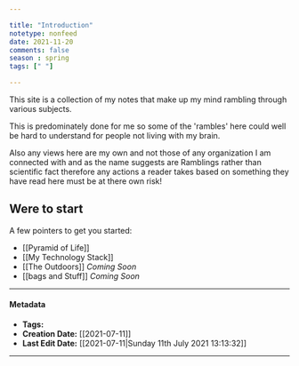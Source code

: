 ```yaml
---

title: "Introduction"
notetype: nonfeed
date: 2021-11-20
comments: false
season : spring
tags: [" "]

---
```


This site is a collection of my notes that make up my mind rambling through various subjects.

This is predominately done for me so some of the 'rambles' here could well be hard to understand for people not living with my brain.

Also any views here are my own and not those of any organization I am connected with and as the name suggests are Ramblings rather than scientific fact therefore any actions a reader takes based on something they have read here must be at there own risk!

## Were to start
A few pointers to get you started:
* [[Pyramid of Life]]
* [[My Technology Stack]]
* [[The Outdoors]] *Coming Soon*
* [[bags and Stuff]] *Coming Soon*

---

#### Metadata
- **Tags:**	
- **Creation Date:**	[[2021-07-11]]
- **Last Edit Date:**	[[2021-07-11|Sunday 11th July 2021 13:13:32]]

---
